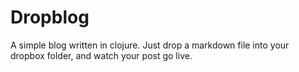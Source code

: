 Dropblog
========

A simple blog written in clojure. Just drop a markdown file into your dropbox folder, and watch your post go live.